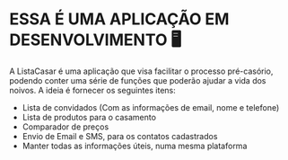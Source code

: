# ESSA É UMA APLICAÇÃO EM DESENVOLVIMENTO 🖥️

A ListaCasar é uma aplicação que visa facilitar o processo pré-casório, podendo conter uma série de funções que poderão ajudar a vida dos noivos. A ideia é fornecer os seguintes itens:

- Lista de convidados (Com as informações de email, nome e telefone)
- Lista de produtos para o casamento
- Comparador de preços
- Envio de Email e SMS, para os contatos cadastrados
- Manter todas as informações úteis, numa mesma plataforma